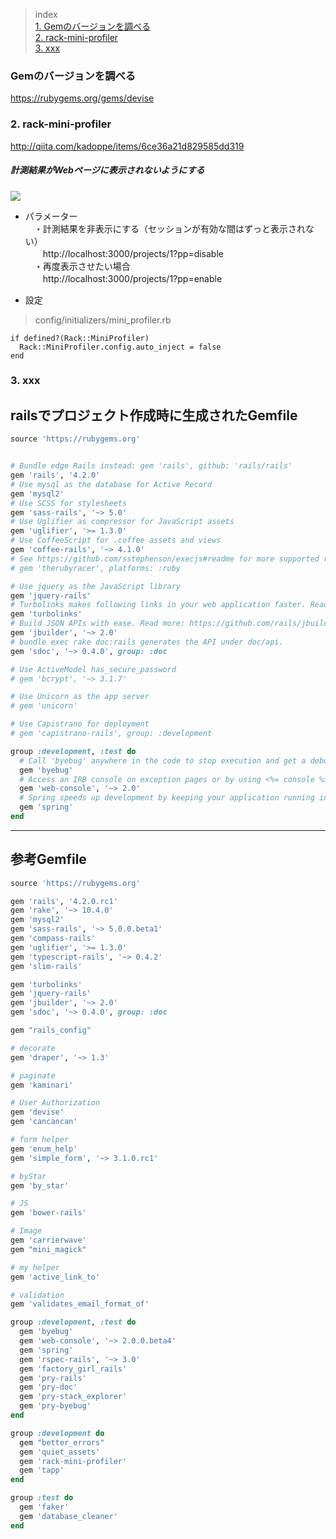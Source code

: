 


> index  
<a href="#a1">1. Gemのバージョンを調べる</a>  
<a href="#a2">2. rack-mini-profiler</a>  
<a href="#a3">3. xxx</a>  


<a id="a1"></a>  
### Gemのバージョンを調べる
https://rubygems.org/gems/devise


<a id="a2"></a>  
### 2. rack-mini-profiler
http://qiita.com/kadoppe/items/6ce36a21d829585dd319

##### 計測結果がWebページに表示されないようにする

![](http://i.gyazo.com/208c8f8c53450f2bbc680dce15dca811.png)  

* パラメーター  
　・計測結果を非表示にする（セッションが有効な間はずっと表示されない）  
　　http://localhost:3000/projects/1?pp=disable  
　・再度表示させたい場合  
　　http://localhost:3000/projects/1?pp=enable  

* 設定 

> config/initializers/mini_profiler.rb  
```
if defined?(Rack::MiniProfiler)  
  Rack::MiniProfiler.config.auto_inject = false  
end  
```

<a id="a3"></a>  
### 3. xxx  






## railsでプロジェクト作成時に生成されたGemfile

```Ruby
source 'https://rubygems.org'


# Bundle edge Rails instead: gem 'rails', github: 'rails/rails'  
gem 'rails', '4.2.0'  
# Use mysql as the database for Active Record  
gem 'mysql2'  
# Use SCSS for stylesheets  
gem 'sass-rails', '~> 5.0'  
# Use Uglifier as compressor for JavaScript assets  
gem 'uglifier', '>= 1.3.0'  
# Use CoffeeScript for .coffee assets and views  
gem 'coffee-rails', '~> 4.1.0'  
# See https://github.com/sstephenson/execjs#readme for more supported runtimes  
# gem 'therubyracer', platforms: :ruby  

# Use jquery as the JavaScript library
gem 'jquery-rails'
# Turbolinks makes following links in your web application faster. Read more: https://github.com/rails/turbolinks
gem 'turbolinks'
# Build JSON APIs with ease. Read more: https://github.com/rails/jbuilder
gem 'jbuilder', '~> 2.0'
# bundle exec rake doc:rails generates the API under doc/api.
gem 'sdoc', '~> 0.4.0', group: :doc

# Use ActiveModel has_secure_password
# gem 'bcrypt', '~> 3.1.7'

# Use Unicorn as the app server
# gem 'unicorn'

# Use Capistrano for deployment
# gem 'capistrano-rails', group: :development

group :development, :test do
  # Call 'byebug' anywhere in the code to stop execution and get a debugger console
  gem 'byebug'
  # Access an IRB console on exception pages or by using <%= console %> in views
  gem 'web-console', '~> 2.0'
  # Spring speeds up development by keeping your application running in the background. Read more: https://github.com/rails/spring
  gem 'spring'
end

```

- - - 


## 参考Gemfile  
```Ruby
source 'https://rubygems.org'  

gem 'rails', '4.2.0.rc1'  
gem 'rake', '~> 10.4.0'  
gem 'mysql2'  
gem 'sass-rails', '~> 5.0.0.beta1'  
gem 'compass-rails'  
gem 'uglifier', '>= 1.3.0'  
gem 'typescript-rails', '~> 0.4.2'  
gem 'slim-rails'  

gem 'turbolinks'  
gem 'jquery-rails'  
gem 'jbuilder', '~> 2.0'  
gem 'sdoc', '~> 0.4.0', group: :doc  

gem "rails_config"  

# decorate  
gem 'draper', '~> 1.3'  

# paginate  
gem 'kaminari'  

# User Authorization  
gem 'devise'  
gem 'cancancan'  

# form helper  
gem 'enum_help'  
gem 'simple_form', '~> 3.1.0.rc1'  

# byStar  
gem 'by_star'  

# JS  
gem 'bower-rails'  

# Image  
gem 'carrierwave'  
gem "mini_magick"  

# my helper  
gem 'active_link_to'  

# validation  
gem 'validates_email_format_of'  

group :development, :test do  
  gem 'byebug'  
  gem 'web-console', '~> 2.0.0.beta4'  
  gem 'spring'  
  gem 'rspec-rails', '~> 3.0'  
  gem 'factory_girl_rails'  
  gem 'pry-rails'  
  gem 'pry-doc'  
  gem 'pry-stack_explorer'  
  gem 'pry-byebug'  
end  

group :development do  
  gem "better_errors"  
  gem 'quiet_assets'  
  gem 'rack-mini-profiler'  
  gem 'tapp'  
end  

group :test do  
  gem 'faker'  
  gem 'database_cleaner'  
end  

```


